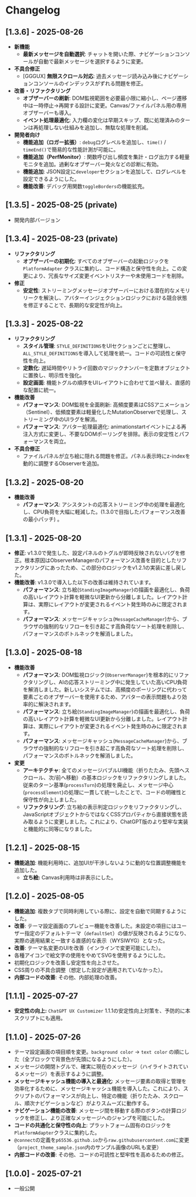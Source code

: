 # Changelog

## [1.3.6] - 2025-08-26
- **新機能**
  - **最新メッセージを自動選択**: チャットを開いた際、ナビゲーションコンソールが自動で最新メッセージを選択するように変更。
- **不具合修正**
  - [GGGUX] **無限スクロール対応**: 過去メッセージ読み込み後にナビゲーションコンソールのインデックスがずれる問題を修正。
- **改善・リファクタリング**
  - **オブザーバーの刷新**: DOM監視範囲を必要最小限に縮小し、ページ遷移中は一時停止→再開する設計に変更。Canvas/ファイルパネル用の専用オブザーバーも導入。
  - **イベント処理最適化**: 入力欄の変化は早期スキップ、既に処理済みのターンは再処理しない仕組みを追加し、無駄な処理を削減。
- **開発者向け**
  - **機能追加（ロガー拡張）**: `debug`ログレベルを追加し、`time()` / `timeEnd()`で簡易的な性能計測が可能に。
  - **機能追加（PerfMonitor）**: 関数呼び出し頻度を集計・ログ出力する軽量モニタを追加。過剰なオブザーバー発火などの診断に有効。
  - **機能追加**: JSON設定に`developer`セクションを追加して、ログレベルを設定できるようにした。
  - **機能改善**: デバッグ用関数`toggleBorders`の機能拡充。

## [1.3.5] - 2025-08-25 (private)
  - 開発内部バージョン

## [1.3.4] - 2025-08-23 (private)
- **リファクタリング**
  - **オブザーバーの初期化**: すべてのオブザーバーの起動ロジックを `PlatformAdapter` クラスに集約し、コード構造と保守性を向上。この変更により、冗長なサイズ変更イベントリスナーや未使用コードを削除。
- **修正**
  - **安定性**: ストリーミングメッセージオブザーバーにおける潜在的なメモリリークを解決し、アバターインジェクションロジックにおける競合状態を修正することで、長期的な安定性が向上。

## [1.3.3] - 2025-08-22
- **リファクタリング**
  - **スタイル管理**: `STYLE_DEFINITIONS`をUIセクションごとに整理し、`ALL_STYLE_DEFINITIONS`を導入して処理を統一。コードの可読性と保守性を向上。
  - **定数化**: 遅延時間やリトライ回数のマジックナンバーを定数オブジェクトに置換し、明示性を強化。
  - **設定画面**: 機能トグルの順序をUIレイアウトに合わせて並べ替え、直感的な配置に統一。
- **機能改善**
  - **パフォーマンス**: DOM監視を全面刷新: 高頻度要素はCSSアニメーション（Sentinel）、低頻度要素は軽量化したMutationObserverで処理し、ストリーミング中のUIラグを解消。
  - **パフォーマンス**: アバター処理最適化: animationstartイベントによる再注入方式に変更し、不要なDOMポーリングを排除。表示の安定性とパフォーマンスを両立。
- **不具合修正**
  - ファイルパネルが立ち絵に隠れる問題を修正。パネル表示時にz-indexを動的に調整するObserverを追加。

## [1.3.2] - 2025-08-20
- **機能改善**
  - **パフォーマンス**: アシスタントの応答ストリーミング中の処理を最適化し、CPU負荷を大幅に軽減した。(1.3.0で目指したパフォーマンス改善の最小パッチ) 。

## [1.3.1] - 2025-08-20
- **修正**: v1.3.0で発生した、設定パネルのトグルが即時反映されないバグを修正。根本原因はObserverManagerのパフォーマンス改善を目的としたリファクタリングにあったため、この部分のロジックをv1.2.1の実装に差し戻した。
- **機能改善**: v1.3.0で導入した以下の改善は維持されています。
  - **パフォーマンス**: 立ち絵(`StandingImageManager`)の描画を最適化し、負荷の高いレイアウト計算を軽微なUI更新から分離しました。レイアウト計算は、実際にレイアウトが変更されるイベント発生時のみに限定されます。
  - **パフォーマンス**: メッセージキャッシュ(`MessageCacheManager`)から、ブラウザの強制的なリフローを引き起こす高負荷なソート処理を削除し、パフォーマンスのボトルネックを解消しました。

## [1.3.0] - 2025-08-18
- **機能改善**
  - **パフォーマンス**: DOM監視ロジック(`ObserverManager`)を根本的にリファクタリングし、AIの応答ストリーミング中に発生していた高いCPU負荷を解消しました。新しいシステムでは、高頻度のポーリングに代わって要素ごとのオブザーバーを使用するため、アバターの表示問題もより効率的に解決されます。
  - **パフォーマンス**: 立ち絵(`StandingImageManager`)の描画を最適化し、負荷の高いレイアウト計算を軽微なUI更新から分離しました。レイアウト計算は、実際にレイアウトが変更されるイベント発生時のみに限定されます。
  - **パフォーマンス**: メッセージキャッシュ(`MessageCacheManager`)から、ブラウザの強制的なリフローを引き起こす高負荷なソート処理を削除し、パフォーマンスのボトルネックを解消しました。
- **変更**
  - **アーキテクチャ**: 全てのメッセージバブルUI機能（折りたたみ、先頭へスクロール、次/前へ移動）の基本ロジックをリファクタリングしました。従来のターン基準(`processTurn`)の処理を廃止し、メッセージ中心(`processElement`)の処理に一貫して統一したことで、コードの明確性と保守性が向上しました。
  - **リファクタリング**: 立ち絵の表示判定ロジックをリファクタリングし、JavaScriptオブジェクトからではなくCSSプロパティから直接状態を読み取るように変更しました。これにより、ChatGPT版のより堅牢な実装と機能的に同等になりました。

## [1.2.1] - 2025-08-15
- **機能追加**: 機能利用時に、追加UIが干渉しないように動的な位置調整機能を追加した。
  - **立ち絵:** Canvas利用時は非表示にした。

## [1.2.0] - 2025-08-05
- **機能追加**: 複数タブで同時利用している際に、設定を自動で同期するようにした。
- **改善**: テーマ設定画面のプレビュー機能を改善した。未設定の項目にはユーザー指定のデフォルトテーマ（`defaultSet`）の値が反映されるようになり、実際の適用結果と一致する直感的な表示（WYSIWYG）となった。
- **改善**: テーマ名変更のUIを改善（インラインで変更可能にした）。
- 各種アイコンで絵文字の使用をやめてSVGを使用するようにした。
- 初期化ロジックを改善し安定性を向上させた。
- CSS周りの不具合調整（想定した設定が適用されていなかった）。
- **内部コードの改善**: その他、内部処理の改善。

## [1.1.1] - 2025-07-27
- **安定性の向上:** `ChatGPT UX Customizer` 1.1.1の安定性向上対策を、予防的に本スクリプトにも適用。

## [1.1.0] - 2025-07-26
- テーマ設定画面の項目順を変更。`background color` -> `text color` の順にした（全ブロックで背景色が先頭になるようにした）。	
- メッセージの開閉トグルで、確実に現在のメッセージ（ハイライトされているメッセージ）を表示するように調整。
- **メッセージキャッシュ機能の導入と最適化**: メッセージ要素の取得と管理を効率化するために、メッセージキャッシュ機能を導入した。これにより、スクリプトのパフォーマンスが向上し、特定の機能（折りたたみ、スクロール、順次ナビゲーションなど）がよりスムーズに動作する。
- **ナビゲーション機能の改善**: メッセージ間を移動する際のボタンの計算ロジックを修正し、より正確なメッセージへのジャンプを可能にした。
- **コードの共通化と保守性の向上**: プラットフォーム固有のロジックを`PlatformAdapter`クラスに集約した。
- `@connect`の定義を`p65536.github.io`から`raw.githubusercontent.com`に変更（`project_theme_sample.json`内のサンプル画像のURLも変更）
- **内部コードの改善**: その他、コードの可読性と堅牢性を高めるための修正。

## [1.0.0] - 2025-07-21
- 一般公開
